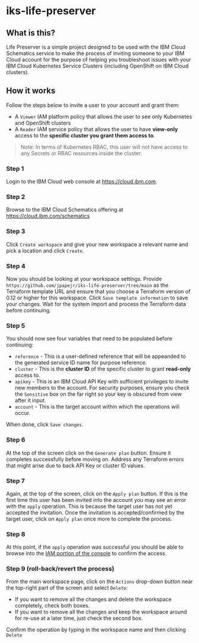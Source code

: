 # iks-life-preserver

## What is this?
Life Preserver is a simple project designed to be used with the 
IBM Cloud Schematics service to make the process of inviting 
someone to your IBM Cloud account for the purpose of helping you 
troubleshoot issues with your IBM Cloud Kubernetes Service Clusters (including OpenShift on IBM Cloud clusters).

## How it works
Follow the steps below to invite a user to your account and grant them: 

* A `Viewer` IAM platform policy that allows the user to see only Kubernetes and OpenShift clusters
* A `Reader` IAM service policy that allows the user to have **view-only** access to the **specific cluster you grant them access to**. 

> Note: In terms of Kubernetes RBAC, this user will not have access to any Secrets or RBAC resources inside the cluster.


### Step 1

 Login to the IBM Cloud web console at https://cloud.ibm.com.

### Step 2 

Browse to the IBM Cloud Schematics offering at https://cloud.ibm.com/schematics

### Step 3

Click `Create workspace` and give your new workspace a relevant name and pick a location and click `Create`. 

### Step 4

Now you should be looking at your workspace settings. Provide `https://github.com/jpapejr/iks-life-preserver/tree/main` as the Terraform template URL and ensure that you choose a Terraform version of 0.12 or higher for this workspace. Click `Save template information` to save your changes. Wait for the system import and process the Terraform data before continuing.

### Step 5

You should now see four variables that need to be populated before continuing:

* `reference` - This is a user-defined reference that will be appeanded to the generated service ID name for purpose reference.
* `cluster` - This is the **cluster ID** of the specific cluster to grant **read-only** access to.
* `apikey` - This is an IBM Cloud API Key with sufficient privileges to invite new members to the account. For security purposes, ensure you check the `Sensitive` box on the far right so your key is obscured from view after it input.
* `account` - This is the target account within which the operations will occur. 

When done, click `Save changes`.

### Step 6

At the top of the screen click on the `Generate plan` button. Ensure it completes successfully before moving on. Address any Terraform errors that might arise due to back API Key or cluster ID values. 

### Step 7

Again, at the top of the screen, click on the `Apply plan` button. If this is the first time this user has been invited into the account you may see an error with the `apply` operation. This is because the target user has not yet accepted the invitation. Once the invitation is accepted/confirmed by the target user, click on `Apply plan` once more to complete the process. 

### Step 8

At this point, if the `apply` operation was successful you should be able to browse into the [IAM portion of the console](https://cloud.ibm.com/iam/users) to confirm the access. 



### Step 9 (roll-back/revert the process)

From the main workspace page, click on the `Actions` drop-down button near the top-right part of the screen and select `Delete`:

* If you want to remove all the changes and delete the workspace completely, check both boxes.
* If you want to remove all the changes and keep the workspace around for re-use at a later time, just check the second box. 

Confirm the operation by typing in the workspace name and then clicking `Delete`
